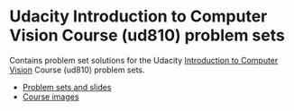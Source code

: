 # Udacity Introduction to Computer Vision Course (ud810) problem sets

Contains problem set solutions for the Udacity [Introduction to Computer Vision](https://www.udacity.com/course/introduction-to-computer-vision--ud810) Course (ud810) problem sets.

* [Problem sets and slides](https://docs.google.com/spreadsheets/d/1ecUGIyhYOfQPi3HPXb-7NndrLgpX_zgkwsqzfqHPaus/pubhtml)
* [Course images](https://drive.google.com/drive/u/0/folders/0Bwmlk4kFF5RzNzRMbzRWX0hhMXc)

